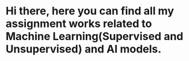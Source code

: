 # Hi there, here you can find all my assignment works related to Machine Learning(Supervised and Unsupervised) and AI models.
